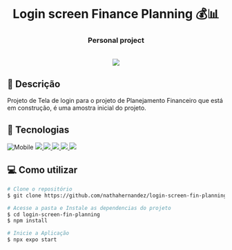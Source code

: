 <h1 align='center'>Login screen Finance Planning 💰📊</h1>
<h3 align='center'>Personal project</h1>
<br>

<div align='center'>
    <img src="https://i.giphy.com/media/KsGt1QvdlDd3ZY1A3Z/giphy.webp" />
</div>

## 🚀 Descrição
Projeto de Tela de login para o projeto de Planejamento Financeiro que está em construção, é uma amostra inicial do projeto.

## 🔧 Tecnologias
<div>
    <img src="https://img.shields.io/badge/Mobile-38A69D?style=for-the-badge" alt="Mobile" />
    <a href="https://www.typescriptlang.org/" alt="Typescript">
        <img src="https://img.shields.io/badge/typescript-18181B?style=for-the-badge&logo=TypeScript" />
    </a>
    <a href="https://reactnative.dev/" alt="React Native">
        <img src="https://img.shields.io/badge/react%20native-18181B?style=for-the-badge&logo=React" /> 
    </a>
    <a href="https://expo.dev/" alt="Expo">
        <img src="https://img.shields.io/badge/expo-18181B?style=for-the-badge&logo=Expo" /> 
    </a>
    <a href="https://github.com/oblador/react-native-animatable" alt="react-native-animatable">
        <img src="https://img.shields.io/badge/react%20native%20animatable%20-18181B?style=for-the-badge&logo=GitBook" /> 
    </a>
    <a href="https://styled-components.com/" alt="Styled Components">
        <img src="https://img.shields.io/badge/styled%20components-18181B?style=for-the-badge&logo=styled-components" />
    </a>
</div>

## 💻 Como utilizar

```bash
# Clone o repositório
$ git clone https://github.com/nathahernandez/login-screen-fin-planning.git

# Acesse a pasta e Instale as dependencias do projeto
$ cd login-screen-fin-planning
$ npm install

# Inicie a Aplicação
$ npx expo start
```